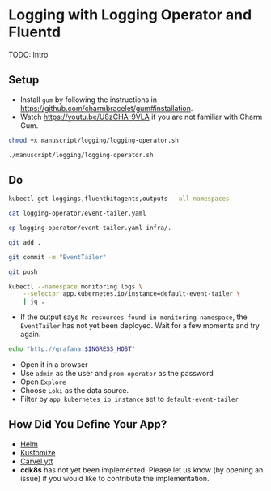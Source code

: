 # Logging with Logging Operator and Fluentd

TODO: Intro

## Setup

* Install `gum` by following the instructions in https://github.com/charmbracelet/gum#installation.
* Watch https://youtu.be/U8zCHA-9VLA if you are not familiar with Charm Gum.

```bash
chmod +x manuscript/logging/logging-operator.sh

./manuscript/logging/logging-operator.sh
```

## Do

```sh
kubectl get loggings,fluentbitagents,outputs --all-namespaces

cat logging-operator/event-tailer.yaml

cp logging-operator/event-tailer.yaml infra/.

git add .

git commit -m "EventTailer"

git push

kubectl --namespace monitoring logs \
    --selector app.kubernetes.io/instance=default-event-tailer \
    | jq .
```

* If the output says `No resources found in monitoring namespace`, the `EventTailer` has not yet been deployed. Wait for a few moments and try again.

```sh
echo "http://grafana.$INGRESS_HOST"
```

* Open it in a browser
* Use `admin` as the user and `prom-operator` as the password
* Open `Explore`
* Choose `Loki` as the data source.
* Filter by `app_kubernetes_io_instance` set to `default-event-tailer`

## How Did You Define Your App?

* [Helm](helm.md)
* [Kustomize](kustomize.md)
* [Carvel ytt](carvel.md)
* **cdk8s** has not yet been implemented. Please let us know (by opening an issue) if you would like to contribute the implementation.
